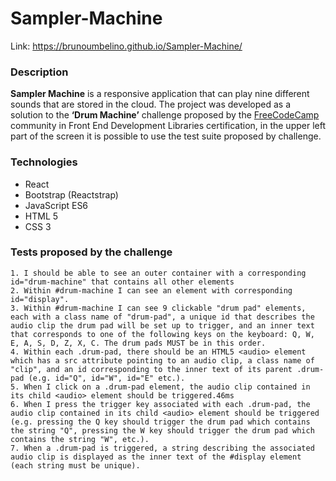 # Sampler-Machine

Link: https://brunoumbelino.github.io/Sampler-Machine/

### Description

**Sampler Machine** is a responsive application that can play nine different sounds that are stored in the cloud. The project was developed as a solution to the **‘Drum Machine’** challenge proposed by the [FreeCodeCamp](https://www.freecodecamp.org/) community in Front End Development Libraries certification, in the upper left part of the screen it is possible to use the test suite proposed by challenge.

### Technologies

- React
- Bootstrap (Reactstrap)
- JavaScript ES6
- HTML 5
- CSS 3

### Tests proposed by the challenge
    1. I should be able to see an outer container with a corresponding id="drum-machine" that contains all other elements
    2. Within #drum-machine I can see an element with corresponding id="display".
    3. Within #drum-machine I can see 9 clickable "drum pad" elements, each with a class name of "drum-pad", a unique id that describes the audio clip the drum pad will be set up to trigger, and an inner text that corresponds to one of the following keys on the keyboard: Q, W, E, A, S, D, Z, X, C. The drum pads MUST be in this order.
    4. Within each .drum-pad, there should be an HTML5 <audio> element which has a src attribute pointing to an audio clip, a class name of "clip", and an id corresponding to the inner text of its parent .drum-pad (e.g. id="Q", id="W", id="E" etc.).
    5. When I click on a .drum-pad element, the audio clip contained in its child <audio> element should be triggered.46ms
    6. When I press the trigger key associated with each .drum-pad, the audio clip contained in its child <audio> element should be triggered (e.g. pressing the Q key should trigger the drum pad which contains the string "Q", pressing the W key should trigger the drum pad which contains the string "W", etc.).
    7. When a .drum-pad is triggered, a string describing the associated audio clip is displayed as the inner text of the #display element (each string must be unique).
